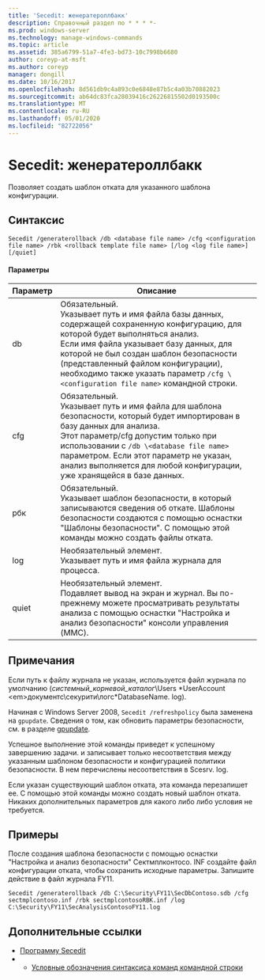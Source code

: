 ```yaml
---
title: 'Secedit: женератероллбакк'
description: Справочный раздел по * * * *-
ms.prod: windows-server
ms.technology: manage-windows-commands
ms.topic: article
ms.assetid: 385a6799-51a7-4fe3-bd73-10c7998b6680
author: coreyp-at-msft
ms.author: coreyp
manager: dongill
ms.date: 10/16/2017
ms.openlocfilehash: 8d561db9c4a893c0e6848e87b5c4a03b70882023
ms.sourcegitcommit: ab64dc83fca28039416c26226815502d0193500c
ms.translationtype: MT
ms.contentlocale: ru-RU
ms.lasthandoff: 05/01/2020
ms.locfileid: "82722056"
---
```

# <a name="seceditgeneraterollback"></a>Secedit: женератероллбакк



Позволяет создать шаблон отката для указанного шаблона конфигурации.

## <a name="syntax"></a>Синтаксис

```
Secedit /generaterollback /db <database file name> /cfg <configuration file name> /rbk <rollback template file name> [/log <log file name>] [/quiet]
```

#### <a name="parameters"></a>Параметры

|Параметр|Описание|
|---------|-----------|
|db|Обязательный.</br>Указывает путь и имя файла базы данных, содержащей сохраненную конфигурацию, для которой будет выполняться анализ.</br>Если имя файла указывает базу данных, для которой не был создан шаблон безопасности (представленный файлом конфигурации), необходимо также указать параметр `/cfg \<configuration file name>` командной строки.|
|cfg|Обязательный.</br>Указывает путь и имя файла для шаблона безопасности, который будет импортирован в базу данных для анализа.</br>Этот параметр/cfg допустим только при использовании с `/db \<database file name>` параметром. Если этот параметр не указан, анализ выполняется для любой конфигурации, уже хранящейся в базе данных.|
|рбк|Обязательный.</br>Указывает шаблон безопасности, в который записываются сведения об откате. Шаблоны безопасности создаются с помощью оснастки "Шаблоны безопасности". С помощью этой команды можно создать файлы отката.|
|log|Необязательный элемент.</br>Указывает путь и имя файла журнала для процесса.|
|quiet|Необязательный элемент.</br>Подавляет вывод на экран и журнал. Вы по-прежнему можете просматривать результаты анализа с помощью оснастки "Настройка и анализ безопасности" консоли управления (MMC).|

## <a name="remarks"></a>Примечания

Если путь к файлу журнала не указан, используется файл журнала по умолчанию (*системный_корневой_каталог*\Users \*UserAccount \<em>документс\секурити\логс\*DatabaseName</em>. log).

Начиная с Windows Server 2008, `Secedit /refreshpolicy` была заменена на `gpupdate`. Сведения о том, как обновить параметры безопасности, см. в разделе [gpupdate](gpupdate.md).

Успешное выполнение этой команды приведет к успешному завершению задачи. и записывает только несоответствия между указанным шаблоном безопасности и конфигурацией политики безопасности. В нем перечислены несоответствия в Scesrv. log.

Если указан существующий шаблон отката, эта команда перезапишет ее. С помощью этой команды можно создать новый шаблон отката. Никаких дополнительных параметров для какого либо либо условия не требуется.

## <a name="examples"></a>Примеры

После создания шаблона безопасности с помощью оснастки "Настройка и анализ безопасности" Сектмплконтосо. INF создайте файл конфигурации отката, чтобы сохранить исходные параметры. Запишите действие в файл журнала FY11.
```
Secedit /generaterollback /db C:\Security\FY11\SecDbContoso.sdb /cfg sectmplcontoso.inf /rbk sectmplcontosoRBK.inf /log C:\Security\FY11\SecAnalysisContosoFY11.log
```

## <a name="additional-references"></a>Дополнительные ссылки

-   [Программу Secedit](secedit.md)
-   - [Условные обозначения синтаксиса команд командной строки](command-line-syntax-key.md)